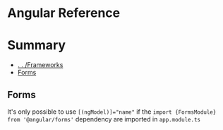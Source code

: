 # Angular Reference

# Summary

- [. . /Frameworks](../frameworks.md)
- [Forms](#forms)


## Forms

It's only possible to use ``[(ngModel)]="name"`` if the ``import {FormsModule} from '@angular/forms'`` dependency are imported in ``app.module.ts``
